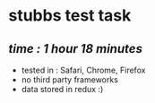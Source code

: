 # stubbs test task
## _time : 1 hour 18 minutes_


- tested in : Safari, Chrome, Firefox
- no third party frameworks
- data stored in redux :) 
